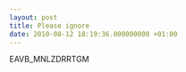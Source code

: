 ```yaml
---
layout: post
title: Please ignore
date: 2010-08-12 18:19:36.000000000 +01:00
---
```

EAVB_MNLZDRRTGM
